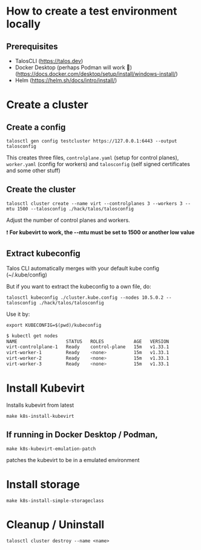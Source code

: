 # How to create a test environment locally

## Prerequisites

- TalosCLI (https://talos.dev)
- Docker Desktop (perhaps Podman will work :thinking:) (https://docs.docker.com/desktop/setup/install/windows-install/)
- Helm (https://helm.sh/docs/intro/install/)

# Create a cluster

## Create a config

`talosctl gen config testcluster https://127.0.0.1:6443 --output talosconfig`

This creates three files, `controlplane.yaml` (setup for control planes), `worker.yaml` (config for workers) and `talosconfig` (self signed certificates and some other stuff)

## Create the cluster

`talosctl cluster create --name virt --controlplanes 3 --workers 3 --mtu 1500 --talosconfig ./hack/talos/talosconfig`

Adjust the number of control planes and workers.

:exclamation: **For kubevirt to work, the --mtu must be set to 1500 or another low value**

## Extract kubeconfig

Talos CLI automatically merges with your default kube config (~/.kube/config)

But if you want to extract the kubeconfig to a own file, do:

`talosctl kubeconfig ./cluster.kube.config --nodes 10.5.0.2 --talosconfig ./hack/talos/talosconfig`

Use it by:

`export KUBECONFIG=$(pwd)/kubeconfig`

```bash
$ kubectl get nodes
NAME                  STATUS   ROLES           AGE   VERSION
virt-controlplane-1   Ready    control-plane   15m   v1.33.1
virt-worker-1         Ready    <none>          15m   v1.33.1
virt-worker-2         Ready    <none>          15m   v1.33.1
virt-worker-3         Ready    <none>          15m   v1.33.1
```

# Install Kubevirt

Installs kubevirt from latest

`make k8s-install-kubevirt`

## If running in Docker Desktop / Podman,

`make k8s-kubevirt-emulation-patch`

patches the kubevirt to be in a emulated environment

# Install storage

`make k8s-install-simple-storageclass`

# Cleanup / Uninstall

`talosctl cluster destroy --name <name>`
